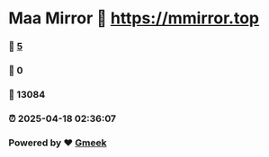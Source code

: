# Maa Mirror :link: https://mmirror.top 
### :page_facing_up: [5](https://mmirror.top/tag.html) 
### :speech_balloon: 0 
### :hibiscus: 13084 
### :alarm_clock: 2025-04-18 02:36:07 
### Powered by :heart: [Gmeek](https://github.com/Meekdai/Gmeek)
